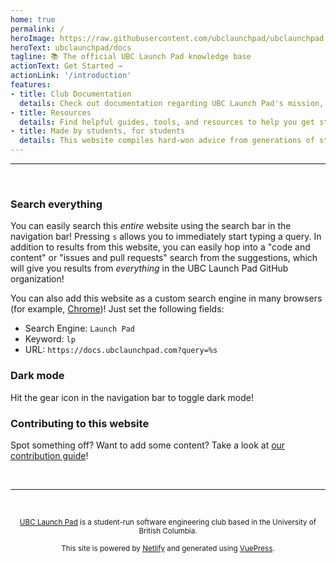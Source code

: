 ```yaml
---
home: true
permalink: /
heroImage: https://raw.githubusercontent.com/ubclaunchpad/ubclaunchpad.com/master/src/assets/about.png
heroText: ubclaunchpad/docs
tagline: 📚 The official UBC Launch Pad knowledge base
actionText: Get Started →
actionLink: '/introduction'
features:
- title: Club Documentation
  details: Check out documentation regarding UBC Launch Pad's mission, vision, and how we operate in our club handbook.
- title: Resources
  details: Find helpful guides, tools, and resources to help you get started and keep learning - accessible by anyone of any skill level.
- title: Made by students, for students
  details: This website compiles hard-won advice from generations of students in UBC Launch Pad.
---
```


<!-- markdownlint-disable -->

---

<br />

### Search everything

You can easily search this *entire* website using the search bar in the navigation bar! Pressing `s` allows you to immediately start typing a query. In addition to results from this website, you can easily hop into a "code and content" or "issues and pull requests" search from the suggestions, which will give you results from *everything* in the UBC Launch Pad GitHub organization!

You can also add this website as a custom search engine in many browsers (for example, [Chrome](https://support.google.com/chrome/answer/95426))! Just set the following fields:

- Search Engine: `Launch Pad`
- Keyword: `lp`
- URL: `https://docs.ubclaunchpad.com?query=%s`

### Dark mode

Hit the gear icon in the navigation bar to toggle dark mode!

### Contributing to this website

Spot something off? Want to add some content? Take a look at [our contribution guide](./CONTRIBUTING.md)!

<br />

<hr />

<br />

<p align="center">
  <small>
    <a href="https://ubclaunchpad.com" target="_blank" rel="noopener noreferrer">UBC Launch Pad</a>
    is a student-run software engineering club based in the University of British Columbia.
  </small>
</p>

<p align="center">
  <small>
    This site is powered by <a href="https://netlify.com" target="_blank" rel="noopener noreferrer">Netlify</a>
    and generated using <a href="https://vuepress.vuejs.org/" target="_blank" rel="noopener noreferrer">VuePress</a>.
  </small>
</p>

<br />
